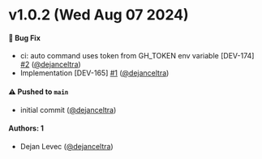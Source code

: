 # v1.0.2 (Wed Aug 07 2024)

#### 🐛 Bug Fix

- ci: auto command uses token from GH_TOKEN env variable [DEV-174] [#2](https://github.com/celtra/circleci-v2-js/pull/2) ([@dejanceltra](https://github.com/dejanceltra))
- Implementation [DEV-165] [#1](https://github.com/celtra/circleci-v2-js/pull/1) ([@dejanceltra](https://github.com/dejanceltra))

#### ⚠️ Pushed to `main`

- initial commit ([@dejanceltra](https://github.com/dejanceltra))

#### Authors: 1

- Dejan Levec ([@dejanceltra](https://github.com/dejanceltra))
